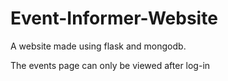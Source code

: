 # Event-Informer-Website
 A website made using flask and mongodb.
 
 The events page can only be viewed after log-in
